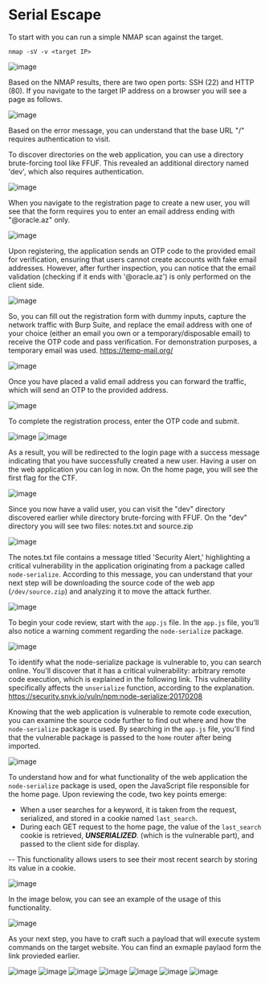 # Serial Escape

To start with you can run a simple NMAP scan against the target.
```
nmap -sV -v <target IP>
```
![image](./images/2024-09-25_17h30_17.png)

Based on the NMAP results, there are two open ports: SSH (22) and HTTP (80).
If you navigate to the target IP address on a browser you will see a page as follows.

![image](./images/2024-09-25_17h30_48.png)

Based on the error message, you can understand that the base URL "/" requires authentication to visit.

To discover directories on the web application, you can use a directory brute-forcing tool like FFUF. This revealed an additional directory named 'dev', which also requires authentication.

![image](./images/2024-09-25_17h29_25.png)

When you navigate to the registration page to create a new user, you will see that the form requires you to enter an email address ending with "@oracle.az" only.

![image](./images/2024-09-25_17h31_16.png)

Upon registering, the application sends an OTP code to the provided email for verification, ensuring that users cannot create accounts with fake email addresses. However, after further inspection, you can notice that the email validation (checking if it ends with '@oracle.az') is only performed on the client side.

![image](./images/2024-09-25_18h56_23.png)

So, you can fill out the registration form with dummy inputs, capture the network traffic with Burp Suite, and replace the email address with one of your choice (either an email you own or a temporary/disposable email) to receive the OTP code and pass verification.
For demonstration purposes, a temporary email was used.
https://temp-mail.org/

![image](./images/2024-09-25_17h36_49.png)

Once you have placed a valid email address you can forward the traffic, which will send an OTP to the provided address.

![image](./images/2024-09-25_17h38_46.png)

To complete the registration process, enter the OTP code and submit.

![image](./images/2024-09-25_17h39_16.png)
![image](./images/2024-09-25_17h39_31.png)

As a result, you will be redirected to the login page with a success message indicating that you have successfully created a new user.
Having a user on the web application you can log in now. On the home page, you will see the first flag for the CTF.

![image](./images/2024-09-25_17h39_50.png)

Since you now have a valid user, you can visit the "dev" directory discovered earlier while directory brute-forcing with FFUF.
On the "dev" directory you will see two files: notes.txt and source.zip

![image](./images/2024-09-25_17h41_34.png)

The notes.txt file contains a message titled 'Security Alert,' highlighting a critical vulnerability in the application originating from a package called ```node-serialize```.
According to this message, you can understand that your next step will be downloading the source code of the web app (```/dev/source.zip```) and analyzing it to move the attack further. 

![image](./images/2024-09-25_17h41_42.png)

To begin your code review, start with the ```app.js``` file. In the ```app.js``` file, you'll also notice a warning comment regarding the ```node-serialize``` package.

![image](./images/2024-09-25_17h43_07.png)

To identify what the node-serialize package is vulnerable to, you can search online. You'll discover that it has a critical vulnerability: arbitrary remote code execution, which is explained in the following link. This vulnerability specifically affects the ```unserialize``` function, according to the explanation.
https://security.snyk.io/vuln/npm:node-serialize:20170208

Knowing that the web application is vulnerable to remote code execution, you can examine the source code further to find out where and how the ```node-serialize``` package is used. By searching in the ```app.js``` file, you'll find that the vulnerable package is passed to the ```home``` router after being imported.

![image](./images/2024-09-25_17h45_54.png)

To understand how and for what functionality of the web application the ```node-serialize``` package is used, open the JavaScript file responsible for the home page.
Upon reviewing the code, two key points emerge:
* When a user searches for a keyword, it is taken from the request, serialized, and stored in a cookie named ```last_search```.
* During each GET request to the home page, the value of the ```last_search``` cookie is retrieved, **_UNSERIALIZED_**. (which is the vulnerable part), and passed to the client side for display.

--
This functionality allows users to see their most recent search by storing its value in a cookie.

![image](./images/2024-09-25_17h54_27.png)

In the image below, you can see an example of the usage of this functionality.

![image](./images/2024-09-25_18h12_04.png)

As your next step, you have to craft such a payload that will execute system commands on the target website.
You can find an exmaple paylaod form the link provieded earlier.


![image](./images/2024-09-25_18h22_19.png)
![image](./images/2024-09-25_18h24_52.png)
![image](./images/2024-09-25_18h26_10.png)
![image](./images/2024-09-25_18h30_58.png)
![image](./images/2024-09-25_18h33_34.png)
![image](./images/2024-09-25_18h34_12.png)
![image](./images/2024-09-25_18h35_11.png)
